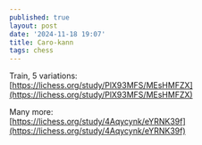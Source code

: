 ```yaml
---
published: true
layout: post
date: '2024-11-18 19:07'
title: Caro-kann
tags: chess
---
```

Train, 5 variations:  
[https://lichess.org/study/PlX93MFS/MEsHMFZX](https://lichess.org/study/PlX93MFS/MEsHMFZX)

Many more:  
[https://lichess.org/study/4Aqycynk/eYRNK39f](https://lichess.org/study/4Aqycynk/eYRNK39f)

